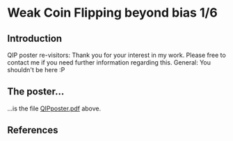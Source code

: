# Weak Coin Flipping beyond bias 1/6

## Introduction
QIP poster re-visitors: Thank you for your interest in my work. Please free to contact me if you need further information regarding this.
General: You shouldn't be here :P

## The poster...
...is the file [QIPposter.pdf](./QIPposter.pdf) above.

## References
